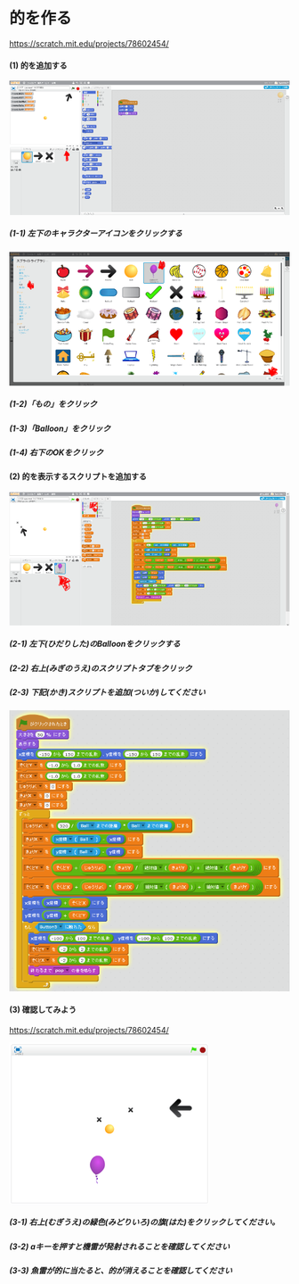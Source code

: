 # 的を作る

https://scratch.mit.edu/projects/78602454/

#### (1) 的を追加する
![](f6_001a.png)
##### (1-1) 左下のキャラクターアイコンをクリックする


![](f6_002a.png)
##### (1-2)「もの」をクリック
##### (1-3)「Balloon」をクリック
##### (1-4) 右下のOKをクリック




#### (2) 的を表示するスクリプトを追加する
![](f6_003a.png)
##### (2-1) 左下(ひだりした)のBalloonをクリックする
##### (2-2) 右上(みぎのうえ)のスクリプトタブをクリック
##### (2-3) 下記(かき)スクリプトを追加(ついか)してください
![](f6_004a.png)



#### (3) 確認してみよう
https://scratch.mit.edu/projects/78602454/


![](target_scratch_001.png)

##### (3-1) 右上(むぎうえ)の緑色(みどりいろ)の旗(はた)をクリックしてください。
##### (3-2) aキーを押すと機雷が発射されることを確認してください
##### (3-3) 魚雷が的に当たると、的が消えることを確認してください

